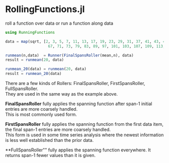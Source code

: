 # RollingFunctions.jl
roll a function over data or run a function along data

```julia
using RunningFunctions

data = map(sqrt, [2, 3, 5, 7, 11, 13, 17, 19, 23, 29, 31, 37, 41, 43, 47, 53, 59, 61,
                   67, 71, 73, 79, 83, 89, 97, 101, 103, 107, 109, 113, 127, 131, 137 ]);

runmean(n,data)  = Runner(FinalSpansRoller(mean,n), data)
result = runmean(20, data)

runmean_20(data) = runmean(20, data)
result = runmean_20(data)
```

There are a few kinds of Rollers: FinalSpansRoller, FirstSpansRoller, FullSpansRoller.    
They are used in the same way as the example above.    

**FinalSpansRoller** fully applies the spanning function after span-1 initial entries are more coarsely handled.    
This is most commonly used form.

**FirstSpansRoller** fully applies the spanning function from the first data item, the final span-1 entries are more coarsely handled.    
This form is used in some time series analysis where the newest information is less well established than the prior data.

**FullSpansRoller"" fully applies the spanning function everywhere.  It returns span-1 fewer values than it is given.

